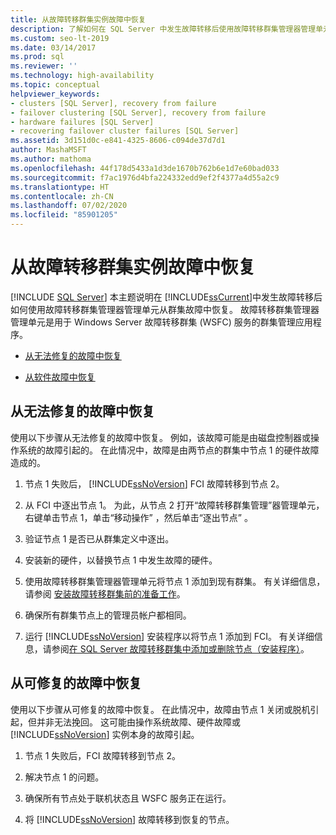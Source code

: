 ```yaml
---
title: 从故障转移群集实例故障中恢复
description: 了解如何在 SQL Server 中发生故障转移后使用故障转移群集管理器管理单元从故障转移群集实例的故障转移中恢复。
ms.custom: seo-lt-2019
ms.date: 03/14/2017
ms.prod: sql
ms.reviewer: ''
ms.technology: high-availability
ms.topic: conceptual
helpviewer_keywords:
- clusters [SQL Server], recovery from failure
- failover clustering [SQL Server], recovery from failure
- hardware failures [SQL Server]
- recovering failover cluster failures [SQL Server]
ms.assetid: 3d151d0c-e841-4325-8606-c094de37d7d1
author: MashaMSFT
ms.author: mathoma
ms.openlocfilehash: 44f178d5433a1d3de1670b762b6e1d7e60bad033
ms.sourcegitcommit: f7ac1976d4bfa224332edd9ef2f4377a4d55a2c9
ms.translationtype: HT
ms.contentlocale: zh-CN
ms.lasthandoff: 07/02/2020
ms.locfileid: "85901205"
---
```

# <a name="recover-from-failover-cluster-instance-failure"></a>从故障转移群集实例故障中恢复
[!INCLUDE [SQL Server](../../../includes/applies-to-version/sqlserver.md)]
  本主题说明在 [!INCLUDE[ssCurrent](../../../includes/sscurrent-md.md)]中发生故障转移后如何使用故障转移群集管理器管理单元从群集故障中恢复。 故障转移群集管理器管理单元是用于 Windows Server 故障转移群集 (WSFC) 服务的群集管理应用程序。  
  
-   [从无法修复的故障中恢复](#Scenario1)  
  
-   [从软件故障中恢复](#Scenario2)  
  
##  <a name="recover-from-an-irreparable-failure"></a><a name="Scenario1"></a> 从无法修复的故障中恢复  
 使用以下步骤从无法修复的故障中恢复。 例如，该故障可能是由磁盘控制器或操作系统的故障引起的。 在此情况中，故障是由两节点的群集中节点 1 的硬件故障造成的。  
  
1.  节点 1 失败后， [!INCLUDE[ssNoVersion](../../../includes/ssnoversion-md.md)] FCI 故障转移到节点 2。  
  
2.  从 FCI 中逐出节点 1。 为此，从节点 2 打开“故障转移群集管理”器管理单元，右键单击节点 1，单击“移动操作”  ，然后单击“逐出节点”  。  
  
3.  验证节点 1 是否已从群集定义中逐出。  
  
4.  安装新的硬件，以替换节点 1 中发生故障的硬件。  
  
5.  使用故障转移群集管理器管理单元将节点 1 添加到现有群集。 有关详细信息，请参阅 [安装故障转移群集前的准备工作](../../../sql-server/failover-clusters/install/before-installing-failover-clustering.md)。  
  
6.  确保所有群集节点上的管理员帐户都相同。  
  
7.  运行 [!INCLUDE[ssNoVersion](../../../includes/ssnoversion-md.md)] 安装程序以将节点 1 添加到 FCI。 有关详细信息，请参阅[在 SQL Server 故障转移群集中添加或删除节点（安装程序）](../../../sql-server/failover-clusters/install/add-or-remove-nodes-in-a-sql-server-failover-cluster-setup.md)。  
  
##  <a name="recover-from-a-reparable-failure"></a><a name="Scenario2"></a> 从可修复的故障中恢复  
 使用以下步骤从可修复的故障中恢复。 在此情况中，故障由节点 1 关闭或脱机引起，但并非无法挽回。 这可能由操作系统故障、硬件故障或 [!INCLUDE[ssNoVersion](../../../includes/ssnoversion-md.md)] 实例本身的故障引起。  
  
1.  节点 1 失败后，FCI 故障转移到节点 2。  
  
2.  解决节点 1 的问题。  
  
3.  确保所有节点处于联机状态且 WSFC 服务正在运行。  
  
4.  将 [!INCLUDE[ssNoVersion](../../../includes/ssnoversion-md.md)] 故障转移到恢复的节点。  
  
  

